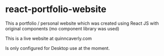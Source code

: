 # react-portfolio-website

This a portfolio / personal website which was created using React JS with original components (mo component library was used)

This is a live website at quinncaverly.com

Is only configured for Desktop use at the moment.
